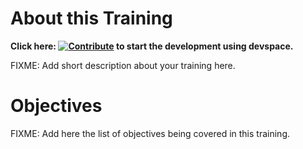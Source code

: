# About this Training

**Click here: [![Contribute](https://www.eclipse.org/che/contribute.svg)](https://devspaces.apps.tools-na100.dev.ole.redhat.com/#https://github.com/RedHatQuickCourses/REPLACEREPONAME) to start the development using devspace.**

FIXME: Add short description about your training here.

# Objectives

FIXME: Add here the list of objectives being covered in this training.

